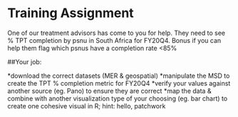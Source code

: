 
# Training Assignment

One of our treatment advisors has come to you for help. They need to see % TPT completion by psnu in South Africa for FY20Q4. Bonus if you can help them flag which psnus have a completion rate <85%

##Your job: 

*download the correct datasets (MER & geospatial)
*manipulate the MSD to create the TPT % completion metric for FY20Q4
*verify your values against another source (eg. Pano) to ensure they are correct
*map the data & combine with another visualization type of your choosing (eg. bar chart)
to create one cohesive visual in R; hint: hello, patchwork




